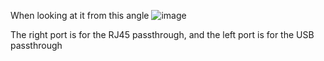 When looking at it from this angle
![image](https://i.imgur.com/CkjpmQz.png)

The right port is for the RJ45 passthrough, and the left port is for the USB passthrough
